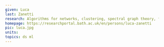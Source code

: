 ```yaml
---
given: Luca
last: Zanetti
research: Algorithms for networks, clustering, spectral graph theory, finite Markov chains
homepage: https://researchportal.bath.ac.uk/en/persons/luca-zanetti
pic: luca.jpg
units:  
topics: ds ml
---
```

